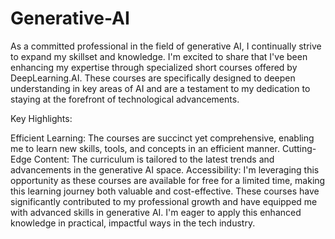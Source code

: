 # Generative-AI
As a committed professional in the field of generative AI, I continually strive to expand my skillset and knowledge. I'm excited to share that I've been enhancing my expertise through specialized short courses offered by DeepLearning.AI. These courses are specifically designed to deepen understanding in key areas of AI and are a testament to my dedication to staying at the forefront of technological advancements.

Key Highlights:

Efficient Learning: The courses are succinct yet comprehensive, enabling me to learn new skills, tools, and concepts in an efficient manner.
Cutting-Edge Content: The curriculum is tailored to the latest trends and advancements in the generative AI space.
Accessibility: I'm leveraging this opportunity as these courses are available for free for a limited time, making this learning journey both valuable and cost-effective.
These courses have significantly contributed to my professional growth and have equipped me with advanced skills in generative AI. I'm eager to apply this enhanced knowledge in practical, impactful ways in the tech industry.


